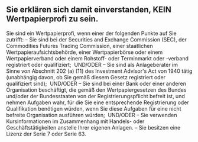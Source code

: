## Sie erklären sich damit einverstanden, KEIN Wertpapierprofi zu sein.

Sie sind ein Wertpapierprofi, wenn einer der folgenden Punkte auf Sie zutrifft:
– Sie sind bei der Securities and Exchange Commission (SEC), der Commodities Futures Trading Commission, einer staatlichen Wertpapieraufsichtsbehörde, einer Wertpapierbörse oder einem Wertpapierverband oder einem Rohstoff- oder Terminmarkt oder -verband registriert oder qualifiziert;  UND/ODER
– Sie sind als Anlageberater im Sinne von Abschnitt 202 (a) (11) des Investment Advisor's Act von 1940 tätig (unabhängig davon, ob Sie gemäß diesem Gesetz registriert oder qualifiziert sind);  UND/ODER
– Sie sind bei einer Bank oder einer anderen Organisation beschäftigt, die gemäß den Wertpapiergesetzen des Bundes und/oder der Bundesstaaten von der Registrierungspflicht befreit ist, und nehmen Aufgaben wahr, für die Sie eine entsprechende Registrierung oder Qualifikation benötigen würden, wenn Sie diese Aufgaben für eine nicht befreite Organisation ausführen würden;  UND/ODER
– Sie verwenden Kursinformationen im Zusammenhang mit Handels- oder Geschäftstätigkeiten anstelle Ihrer eigenen Anlagen.
– Sie besitzen eine Lizenz der Serie 7 oder Serie 63.
